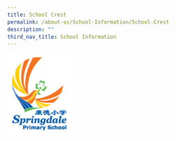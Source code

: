 ```yaml
---
title: School Crest
permalink: /about-us/School-Information/School-Crest
description: ""
third_nav_title: School Information
---
```

<img src="/images/logo.png" 
     style="width:30%">